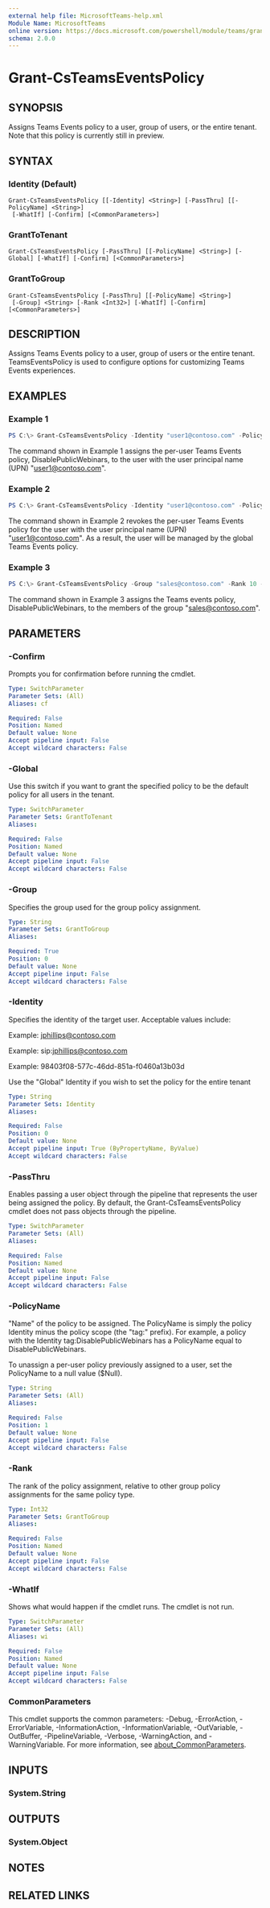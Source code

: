 ```yaml
---
external help file: MicrosoftTeams-help.xml
Module Name: MicrosoftTeams
online version: https://docs.microsoft.com/powershell/module/teams/grant-csteamseventspolicy
schema: 2.0.0
---
```


# Grant-CsTeamsEventsPolicy

## SYNOPSIS
Assigns Teams Events policy to a user, group of users, or the entire tenant. Note that this policy is currently still in preview.


## SYNTAX

### Identity (Default)
```
Grant-CsTeamsEventsPolicy [[-Identity] <String>] [-PassThru] [[-PolicyName] <String>]
 [-WhatIf] [-Confirm] [<CommonParameters>]
```

### GrantToTenant
```
Grant-CsTeamsEventsPolicy [-PassThru] [[-PolicyName] <String>] [-Global] [-WhatIf] [-Confirm] [<CommonParameters>]
```

### GrantToGroup
```
Grant-CsTeamsEventsPolicy [-PassThru] [[-PolicyName] <String>] 
 [-Group] <String> [-Rank <Int32>] [-WhatIf] [-Confirm] [<CommonParameters>]
```

## DESCRIPTION
Assigns Teams Events policy to a user, group of users or the entire tenant.
TeamsEventsPolicy is used to configure options for customizing Teams Events experiences. 

## EXAMPLES

### Example 1
```powershell
PS C:\> Grant-CsTeamsEventsPolicy -Identity "user1@contoso.com" -Policy DisablePublicWebinars
```

The command shown in Example 1 assigns the per-user Teams Events policy, DisablePublicWebinars, to the user with the user principal name (UPN) "user1@contoso.com".


### Example 2
```powershell
PS C:\> Grant-CsTeamsEventsPolicy -Identity "user1@contoso.com" -Policy $null
```

The command shown in Example 2 revokes the per-user Teams Events policy for the user with the user principal name (UPN) "user1@contoso.com". As a result, the user will be managed by the global Teams Events policy.


### Example 3
```powershell
PS C:\> Grant-CsTeamsEventsPolicy -Group "sales@contoso.com" -Rank 10 -Policy DisablePublicWebinars
```

The command shown in Example 3 assigns the Teams events policy, DisablePublicWebinars, to the members of the group "sales@contoso.com".

## PARAMETERS

### -Confirm
Prompts you for confirmation before running the cmdlet.

```yaml
Type: SwitchParameter
Parameter Sets: (All)
Aliases: cf

Required: False
Position: Named
Default value: None
Accept pipeline input: False
Accept wildcard characters: False
```

### -Global
Use this switch if you want to grant the specified policy to be the default policy for all users in the tenant.

```yaml
Type: SwitchParameter
Parameter Sets: GrantToTenant
Aliases:

Required: False
Position: Named
Default value: None
Accept pipeline input: False
Accept wildcard characters: False
```

### -Group
Specifies the group used for the group policy assignment.

```yaml
Type: String
Parameter Sets: GrantToGroup
Aliases:

Required: True
Position: 0
Default value: None
Accept pipeline input: False
Accept wildcard characters: False
```

### -Identity
Specifies the identity of the target user. Acceptable values include:

Example: jphillips@contoso.com

Example: sip:jphillips@contoso.com

Example: 98403f08-577c-46dd-851a-f0460a13b03d

Use the "Global" Identity if you wish to set the policy for the entire tenant

```yaml
Type: String
Parameter Sets: Identity
Aliases:

Required: False
Position: 0
Default value: None
Accept pipeline input: True (ByPropertyName, ByValue)
Accept wildcard characters: False
```

### -PassThru
Enables passing a user object through the pipeline that represents the user being assigned the policy. By default, the Grant-CsTeamsEventsPolicy cmdlet does not pass objects through the pipeline.

```yaml
Type: SwitchParameter
Parameter Sets: (All)
Aliases:

Required: False
Position: Named
Default value: None
Accept pipeline input: False
Accept wildcard characters: False
```

### -PolicyName
"Name" of the policy to be assigned. The PolicyName is simply the policy Identity minus the policy scope (the "tag:" prefix). For example, a policy with the Identity tag:DisablePublicWebinars has a PolicyName equal to DisablePublicWebinars.

To unassign a per-user policy previously assigned to a user, set the PolicyName to a null value ($Null).

```yaml
Type: String
Parameter Sets: (All)
Aliases:

Required: False
Position: 1
Default value: None
Accept pipeline input: False
Accept wildcard characters: False
```

### -Rank
The rank of the policy assignment, relative to other group policy assignments for the same policy type.

```yaml
Type: Int32
Parameter Sets: GrantToGroup
Aliases:

Required: False
Position: Named
Default value: None
Accept pipeline input: False
Accept wildcard characters: False
```

### -WhatIf
Shows what would happen if the cmdlet runs.
The cmdlet is not run.

```yaml
Type: SwitchParameter
Parameter Sets: (All)
Aliases: wi

Required: False
Position: Named
Default value: None
Accept pipeline input: False
Accept wildcard characters: False
```

### CommonParameters
This cmdlet supports the common parameters: -Debug, -ErrorAction, -ErrorVariable, -InformationAction, -InformationVariable, -OutVariable, -OutBuffer, -PipelineVariable, -Verbose, -WarningAction, and -WarningVariable. For more information, see [about_CommonParameters](http://go.microsoft.com/fwlink/?LinkID=113216).

## INPUTS

### System.String

## OUTPUTS

### System.Object
## NOTES

## RELATED LINKS
